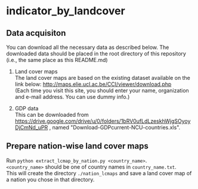 # indicator_by_landcover

## Data acquisiton
You can download all the necessary data as described below. The downloaded data should be placed in the root directory of this repository (i.e., the same place as this README.md)

1. Land cover maps  
The land cover maps are based on the existing dataset available on the link below:
http://maps.elie.ucl.ac.be/CCI/viewer/download.php  
(Each time you visit this site, you should enter your name, organization and e-mail address. You can use dummy info.)  


2. GDP data  
This can be downloaded from https://drive.google.com/drive/u/0/folders/1bRV0ufLdLzeskhWjgSOyoyDjCmNd_uPR
, named "Download-GDPcurrent-NCU-countries.xls".


## Prepare nation-wise land cover maps
Run `python extract_lcmap_by_nation.py <country_name>`.  
`<country_name>` should be one of country names in `country_name.txt`.  
This will create the directory `./nation_lcmaps` and save a land cover map of a nation you chose in that directory.
